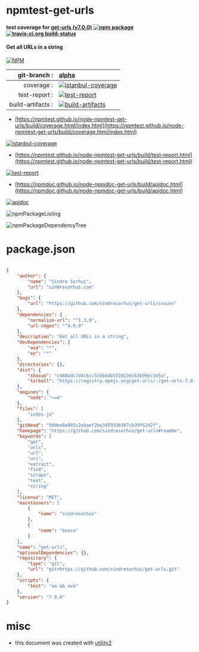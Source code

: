 # npmtest-get-urls

#### test coverage for  [get-urls (v7.0.0)](https://github.com/sindresorhus/get-urls#readme)  [![npm package](https://img.shields.io/npm/v/npmtest-get-urls.svg?style=flat-square)](https://www.npmjs.org/package/npmtest-get-urls) [![travis-ci.org build-status](https://api.travis-ci.org/npmtest/node-npmtest-get-urls.svg)](https://travis-ci.org/npmtest/node-npmtest-get-urls)

#### Get all URLs in a string

[![NPM](https://nodei.co/npm/get-urls.png?downloads=true&downloadRank=true&stars=true)](https://www.npmjs.com/package/get-urls)

| git-branch : | [alpha](https://github.com/npmtest/node-npmtest-get-urls/tree/alpha)|
|--:|:--|
| coverage : | [![istanbul-coverage](https://npmtest.github.io/node-npmtest-get-urls/build/coverage.badge.svg)](https://npmtest.github.io/node-npmtest-get-urls/build/coverage.html/index.html)|
| test-report : | [![test-report](https://npmtest.github.io/node-npmtest-get-urls/build/test-report.badge.svg)](https://npmtest.github.io/node-npmtest-get-urls/build/test-report.html)|
| build-artifacts : | [![build-artifacts](https://npmtest.github.io/node-npmtest-get-urls/glyphicons_144_folder_open.png)](https://github.com/npmtest/node-npmtest-get-urls/tree/gh-pages/build)|

- [https://npmtest.github.io/node-npmtest-get-urls/build/coverage.html/index.html](https://npmtest.github.io/node-npmtest-get-urls/build/coverage.html/index.html)

[![istanbul-coverage](https://npmtest.github.io/node-npmtest-get-urls/build/screenCapture.buildCi.browser.%252Ftmp%252Fbuild%252Fcoverage.lib.html.png)](https://npmtest.github.io/node-npmtest-get-urls/build/coverage.html/index.html)

- [https://npmtest.github.io/node-npmtest-get-urls/build/test-report.html](https://npmtest.github.io/node-npmtest-get-urls/build/test-report.html)

[![test-report](https://npmtest.github.io/node-npmtest-get-urls/build/screenCapture.buildCi.browser.%252Ftmp%252Fbuild%252Ftest-report.html.png)](https://npmtest.github.io/node-npmtest-get-urls/build/test-report.html)

- [https://npmdoc.github.io/node-npmdoc-get-urls/build/apidoc.html](https://npmdoc.github.io/node-npmdoc-get-urls/build/apidoc.html)

[![apidoc](https://npmdoc.github.io/node-npmdoc-get-urls/build/screenCapture.buildCi.browser.%252Ftmp%252Fbuild%252Fapidoc.html.png)](https://npmdoc.github.io/node-npmdoc-get-urls/build/apidoc.html)

![npmPackageListing](https://npmtest.github.io/node-npmtest-get-urls/build/screenCapture.npmPackageListing.svg)

![npmPackageDependencyTree](https://npmtest.github.io/node-npmtest-get-urls/build/screenCapture.npmPackageDependencyTree.svg)



# package.json

```json

{
    "author": {
        "name": "Sindre Sorhus",
        "url": "sindresorhus.com"
    },
    "bugs": {
        "url": "https://github.com/sindresorhus/get-urls/issues"
    },
    "dependencies": {
        "normalize-url": "^1.3.0",
        "url-regex": "^4.0.0"
    },
    "description": "Get all URLs in a string",
    "devDependencies": {
        "ava": "*",
        "xo": "*"
    },
    "directories": {},
    "dist": {
        "shasum": "c480adc7d4c6cc5cbb64b531823dc63b99ec1e5a",
        "tarball": "https://registry.npmjs.org/get-urls/-/get-urls-7.0.0.tgz"
    },
    "engines": {
        "node": ">=4"
    },
    "files": [
        "index.js"
    ],
    "gitHead": "9ddee8e005c2ebaef2be345933b367cb39f62d2f",
    "homepage": "https://github.com/sindresorhus/get-urls#readme",
    "keywords": [
        "get",
        "urls",
        "url",
        "uri",
        "extract",
        "find",
        "scrape",
        "text",
        "string"
    ],
    "license": "MIT",
    "maintainers": [
        {
            "name": "sindresorhus"
        },
        {
            "name": "kevva"
        }
    ],
    "name": "get-urls",
    "optionalDependencies": {},
    "repository": {
        "type": "git",
        "url": "git+https://github.com/sindresorhus/get-urls.git"
    },
    "scripts": {
        "test": "xo && ava"
    },
    "version": "7.0.0"
}
```



# misc
- this document was created with [utility2](https://github.com/kaizhu256/node-utility2)
